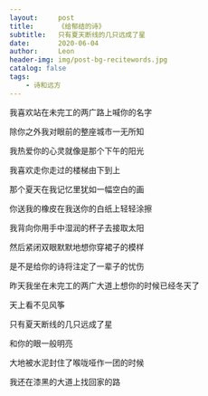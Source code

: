 ```yaml
---
layout:     post
title:      《给郁结的诗》
subtitle:   只有夏天断线的几只远成了星
date:       2020-06-04
author:     Leon
header-img: img/post-bg-recitewords.jpg
catalog: false
tags:
    - 诗和远方
---
```


我喜欢站在未完工的两广路上喊你的名字



除你之外我对眼前的整座城市一无所知



我热爱你的心灵就像是那个下午的阳光



我喜欢走你走过的楼梯由下到上



那个夏天在我记忆里犹如一幅空白的画



你送我的橡皮在我送你的白纸上轻轻涂擦



我背向你用手中湿润的杯子去接取太阳



然后紧闭双眼默默地想你穿裙子的模样



是不是给你的诗将注定了一辈子的忧伤



昨天我坐在未完工的两广大道上想你的时候已经冬天了



天上看不见风筝



只有夏天断线的几只远成了星



和你的眼一般明亮



大地被水泥封住了喉咙哑作一团的时候



我还在漆黑的大道上找回家的路

